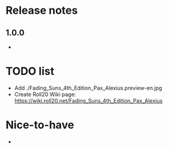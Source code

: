 # Release notes

## 1.0.0
- 

# TODO list
- Add ./Fading_Suns_4th_Edition_Pax_Alexius.preview-en.jpg
- Create Roll20 Wiki page: https://wiki.roll20.net/Fading_Suns_4th_Edition_Pax_Alexius

# Nice-to-have
-
